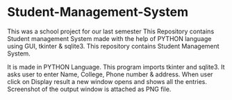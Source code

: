 # Student-Management-System
This was a school project for our last semester
This Repository contains Student management System made with the help of PYTHON language using GUI, tkinter & sqlite3.
This repository contains Student Management System.

It is made in PYTHON Language.
This program imports tkinter and sqlite3.
It asks user to enter Name, College, Phone number & address.
When user click on Display result a new window opens and shows all the entries.
Screenshot of the output window is attached as PNG file.
